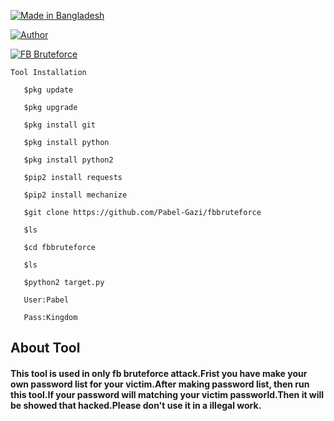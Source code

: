<p align="left">
<a href="#"><img title="Made in Bangladesh" src="https://img.shields.io/badge/MADE%20IN-BANGLADESH-green?colorA=%23ff0000&colorB=%23017e40&style=for-the-badge"></a>
</p>
<a href="https://github.com/Pabel-Gazi"><img title="Author" src="https://img.shields.io/badge/Author-Pabel--Gazi-red.svg?style=for-the-badge&logo=github"></a>
</p>
<p align="left">
<a href="#"><img title="FB Bruteforce" src="https://img.shields.io/badge/FB %20Bruteforce-blue?colorA=%23ff0000&colorB=%23017e40&style=for-the-badge"></a>


    Tool Installation

       $pkg update

       $pkg upgrade

       $pkg install git 

       $pkg install python 

       $pkg install python2 

       $pip2 install requests 

       $pip2 install mechanize

       $git clone https://github.com/Pabel-Gazi/fbbruteforce

       $ls

       $cd fbbruteforce

       $ls

       $python2 target.py

       User:Pabel

       Pass:Kingdom      

## About Tool

#### This tool is used in only fb bruteforce attack.Frist you have make your own password list for your victim.After making password list, then run this tool.If your password will matching your victim passworld.Then it will be showed that hacked.Please don't use it in a illegal work.
